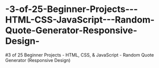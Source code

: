 # -3-of-25-Beginner-Projects---HTML-CSS-JavaScript---Random-Quote-Generator-Responsive-Design-
#3 of 25 Beginner Projects - HTML, CSS, &amp; JavaScript - Random Quote Generator (Responsive Design)
